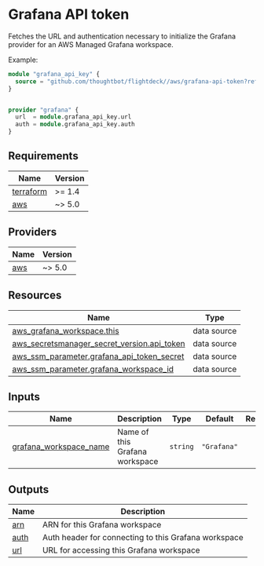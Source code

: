 # Grafana API token

Fetches the URL and authentication necessary to initialize the Grafana provider
for an AWS Managed Grafana workspace.

Example:

```terraform
module "grafana_api_key" {
  source = "github.com/thoughtbot/flightdeck//aws/grafana-api-token?ref=VERSION"
}


provider "grafana" {
  url  = module.grafana_api_key.url
  auth = module.grafana_api_key.auth
}
```

<!-- BEGIN_TF_DOCS -->
## Requirements

| Name | Version |
|------|---------|
| <a name="requirement_terraform"></a> [terraform](#requirement\_terraform) | >= 1.4 |
| <a name="requirement_aws"></a> [aws](#requirement\_aws) | ~> 5.0 |

## Providers

| Name | Version |
|------|---------|
| <a name="provider_aws"></a> [aws](#provider\_aws) | ~> 5.0 |

## Resources

| Name | Type |
|------|------|
| [aws_grafana_workspace.this](https://registry.terraform.io/providers/hashicorp/aws/latest/docs/data-sources/grafana_workspace) | data source |
| [aws_secretsmanager_secret_version.api_token](https://registry.terraform.io/providers/hashicorp/aws/latest/docs/data-sources/secretsmanager_secret_version) | data source |
| [aws_ssm_parameter.grafana_api_token_secret](https://registry.terraform.io/providers/hashicorp/aws/latest/docs/data-sources/ssm_parameter) | data source |
| [aws_ssm_parameter.grafana_workspace_id](https://registry.terraform.io/providers/hashicorp/aws/latest/docs/data-sources/ssm_parameter) | data source |

## Inputs

| Name | Description | Type | Default | Required |
|------|-------------|------|---------|:--------:|
| <a name="input_grafana_workspace_name"></a> [grafana\_workspace\_name](#input\_grafana\_workspace\_name) | Name of this Grafana workspace | `string` | `"Grafana"` | no |

## Outputs

| Name | Description |
|------|-------------|
| <a name="output_arn"></a> [arn](#output\_arn) | ARN for this Grafana workspace |
| <a name="output_auth"></a> [auth](#output\_auth) | Auth header for connecting to this Grafana workspace |
| <a name="output_url"></a> [url](#output\_url) | URL for accessing this Grafana workspace |
<!-- END_TF_DOCS -->
